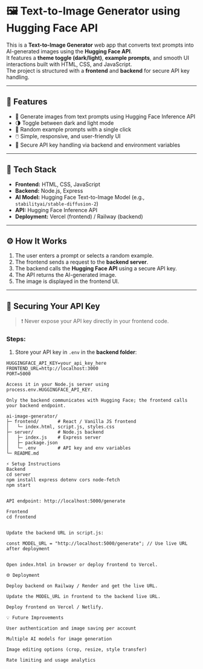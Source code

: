 # 🖼️ Text-to-Image Generator using Hugging Face API

This is a **Text-to-Image Generator** web app that converts text prompts into AI-generated images using the **Hugging Face API**.  
It features a **theme toggle (dark/light)**, **example prompts**, and smooth UI interactions built with HTML, CSS, and JavaScript.  
The project is structured with a **frontend** and **backend** for secure API key handling.

---

## 🚀 Features

- 🧠 Generate images from text prompts using Hugging Face Inference API  
- 🌗 Toggle between dark and light mode  
- 🎨 Random example prompts with a single click  
- 🖱️ Simple, responsive, and user-friendly UI  
- 🔐 Secure API key handling via backend and environment variables  

---

## 🧩 Tech Stack

- **Frontend:** HTML, CSS, JavaScript  
- **Backend:** Node.js, Express  
- **AI Model:** Hugging Face Text-to-Image Model (e.g., `stabilityai/stable-diffusion-2`)  
- **API:** Hugging Face Inference API  
- **Deployment:** Vercel (frontend) / Railway (backend)  

---

## ⚙️ How It Works

1. The user enters a prompt or selects a random example.  
2. The frontend sends a request to the **backend server**.  
3. The backend calls the **Hugging Face API** using a secure API key.  
4. The API returns the AI-generated image.  
5. The image is displayed in the frontend UI.  

---

## 🔐 Securing Your API Key

> ❗ Never expose your API key directly in your frontend code.

### Steps:

1. Store your API key in `.env` in the **backend folder**:

```env
HUGGINGFACE_API_KEY=your_api_key_here
FRONTEND_URL=http://localhost:3000
PORT=5000

Access it in your Node.js server using process.env.HUGGINGFACE_API_KEY.

Only the backend communicates with Hugging Face; the frontend calls your backend endpoint.

ai-image-generator/
├─ frontend/       # React / Vanilla JS frontend
│   └─ index.html, script.js, styles.css
├─ server/         # Node.js backend
│   ├─ index.js    # Express server
│   ├─ package.json
│   └─ .env        # API key and env variables
└─ README.md

⚡ Setup Instructions
Backend
cd server
npm install express dotenv cors node-fetch
npm start


API endpoint: http://localhost:5000/generate

Frontend
cd frontend


Update the backend URL in script.js:

const MODEL_URL = "http://localhost:5000/generate"; // Use live URL after deployment


Open index.html in browser or deploy frontend to Vercel.

🌐 Deployment

Deploy backend on Railway / Render and get the live URL.

Update the MODEL_URL in frontend to the backend live URL.

Deploy frontend on Vercel / Netlify.

💡 Future Improvements

User authentication and image saving per account

Multiple AI models for image generation

Image editing options (crop, resize, style transfer)

Rate limiting and usage analytics